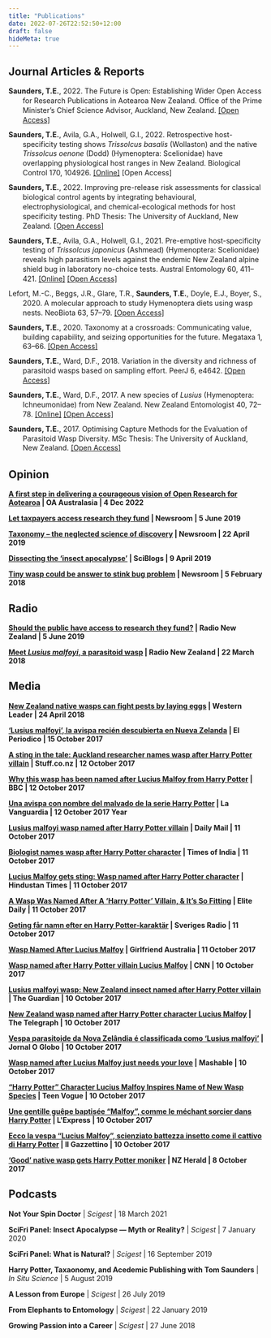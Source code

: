 ```yaml
---
title: "Publications"
date: 2022-07-26T22:52:50+12:00
draft: false
hideMeta: true
---
```

## Journal Articles & Reports

<div class="csl-bib-body" style="line-height: 1.35; margin-left: 2em; text-indent:-2em; margin-bottom: 10px">
  <div class="csl-entry"><b>Saunders, T.E.</b>, 2022. The Future is Open: Establishing Wider Open Access for Research Publications in Aotearoa New Zealand. Office of the Prime Minister’s Chief Science Advisor, Auckland, New Zealand. <a href="https://doi.org/10.5281/zenodo.6872128">[Open Access]</a></div>
</div>

<div class="csl-bib-body" style="line-height: 1.35; margin-left: 2em; text-indent:-2em; margin-bottom: 10px">
  <div class="csl-entry"><b>Saunders, T.E.</b>, Avila, G.A., Holwell, G.I., 2022. Retrospective host-specificity testing shows <i>Trissolcus basalis</i> (Wollaston) and the native <i>Trissolcus oenone</i> (Dodd) (Hymenoptera: Scelionidae) have overlapping physiological host ranges in New Zealand. Biological Control 170, 104926. <a href="https://doi.org/10.1016/j.biocontrol.2022.104926">[Online]</a> <a href=""></a>[Open Access]</div>
</div>

<div class="csl-bib-body" style="line-height: 1.35; margin-left: 2em; text-indent:-2em; margin-bottom: 10px">
  <div class="csl-entry"><b>Saunders, T.E.</b>, 2022. Improving pre-release risk assessments for classical biological control agents by integrating behavioural, electrophysiological, and chemical-ecological methods for host specificity testing. PhD Thesis: The University of Auckland, New Zealand. <a href="https://hdl.handle.net/2292/58529">[Open Access]</a></div>
</div>

<div class="csl-bib-body" style="line-height: 1.35; margin-left: 2em; text-indent:-2em; margin-bottom: 10px">
  <div class="csl-entry"><b>Saunders, T.E.</b>, Avila, G.A., Holwell, G.I., 2021. Pre-emptive host-specificity testing of <i>Trissolcus japonicus</i> (Ashmead) (Hymenoptera: Scelionidae) reveals high parasitism levels against the endemic New Zealand alpine shield bug in laboratory no-choice tests. Austral Entomology 60, 411–421. <a href="https://doi.org/10.1111/aen.12532">[Online]</a> <a href="https://hdl.handle.net/2292/54897">[Open Access]</a></div>
</div>

<div class="csl-bib-body" style="line-height: 1.35; margin-left: 2em; text-indent:-2em; margin-bottom: 10px">
  <div class="csl-entry">Lefort, M.-C., Beggs, J.R., Glare, T.R., <b>Saunders, T.E.</b>, Doyle, E.J., Boyer, S., 2020. A molecular approach to study Hymenoptera diets using wasp nests. NeoBiota 63, 57–79. <a href="https://doi.org/10.3897/neobiota.63.58640">[Open Access]</a></div>
</div>

<div class="csl-bib-body" style="line-height: 1.35; margin-left: 2em; text-indent:-2em; margin-bottom: 10px">
  <div class="csl-entry"><b>Saunders, T.E.</b>, 2020. Taxonomy at a crossroads: Communicating value, building capability, and seizing opportunities for the future. Megataxa 1, 63–66. <a href="https://doi.org/10.11646/megataxa.1.1.13">[Open Access]</a></div>
</div>

<div class="csl-bib-body" style="line-height: 1.35; margin-left: 2em; text-indent:-2em; margin-bottom: 10px">
  <div class="csl-entry"><b>Saunders, T.E.</b>, Ward, D.F., 2018. Variation in the diversity and richness of parasitoid wasps based on sampling effort. PeerJ 6, e4642. <a href="https://doi.org/10.7717/peerj.4642">[Open Access]</a></div>
</div>

<div class="csl-bib-body" style="line-height: 1.35; margin-left: 2em; text-indent:-2em; margin-bottom: 10px">
  <div class="csl-entry"><b>Saunders, T.E.</b>, Ward, D.F., 2017. A new species of <i>Lusius</i> (Hymenoptera: Ichneumonidae) from New Zealand. New Zealand Entomologist 40, 72–78. <a href="https://doi.org/10.1080/00779962.2017.1357427">[Online]</a> <a href="http://hdl.handle.net/2292/41733">[Open Access]</a></div>
</div>

<div class="csl-bib-body" style="line-height: 1.35; margin-left: 2em; text-indent:-2em;">
  <div class="csl-entry"><b>Saunders, T.E.</b>, 2017. Optimising Capture Methods for the Evaluation of Parasitoid Wasp Diversity. MSc Thesis: The University of Auckland, New Zealand. <a href="http://hdl.handle.net/2292/31937">[Open Access]</a></div>
</div>

## Opinion

<p><b><a href="https://oaaustralasia.org/2022/12/04/a-first-step-in-delivering-a-courageous-vision-of-open-research-for-aotearoa/"> A first step in delivering a courageous vision of Open Research for Aotearoa</a> | OA Australasia | 4 Dec 2022 </b></p>

<p><b><a href="https://www.newsroom.co.nz/@ideasroom/2019/06/05/608879/why-cant-taxpayers-access-the-research-they-fund"> Let taxpayers access research they fund</a> | Newsroom | 5 June 2019 </b></p>

<p><b><a href="https://www.newsroom.co.nz/@ideasroom/2019/04/19/544490/taxonomy-the-neglected-science-of-discovery">Taxonomy – the neglected science of discovery</a> | Newsroom | 22 April 2019 </b></p>

<p><b><a href="https://sciblogs.co.nz/guestwork/2019/04/09/dissecting-the-insect-apocalypse/">Dissecting the ‘insect apocalypse’</a> | SciBlogs | 9 April 2019</b></p>

<p><b><a href="https://www.newsroom.co.nz/@ideasroom/2018/02/05/80634/tiny-wasp-could-be-answer-to-stink-bug-problem">Tiny wasp could be answer to stink bug problem</a> | Newsroom | 5 February 2018</b></p>

## Radio

<p><b><a href="https://www.rnz.co.nz/national/programmes/nights/audio/2018698285/should-the-public-have-access-to-research-they-fund">Should the public have access to research they fund?</a> | Radio New Zealand | 5 June 2019</b></p>

<p><b><a href="https://www.rnz.co.nz/national/programmes/ourchangingworld/audio/2018636863/meet-lusius-malfoyi-a-parasitoid-wasp">Meet <i>Lusius malfoyi</i>, a parasitoid wasp</a> | Radio New Zealand | 22 March 2018</b></p>

## Media

<p><b><a href="https://www.stuff.co.nz/auckland/local-news/western-leader/103326526/new-zealand-native-wasps-can-fight-pests-by-laying-eggs">New Zealand native wasps can fight pests by laying eggs</a> | Western Leader | 24 April 2018</b></p>

<p><b><a href="http://www.elperiodico.com/es/extra/20171015/lucius-mallfoy-avispa-nombre-enemigo-harry-potter-6354482">‘Lusius malfoyi’, la avispa recién descubierta en Nueva Zelanda</a> | El Periodico | 15 October 2017</b></p>

<p><b><a href="https://www.stuff.co.nz/national/97833084/a-sting-in-the-tale-auckland-researcher-names-wasp-after-harry-potter-villain">A sting in the tale: Auckland researcher names wasp after Harry Potter villain</a> | Stuff.co.nz | 12 October 2017</b></p>

<p><b><a href="https://www.bbc.co.uk/newsbeat/article/41582081/why-this-wasp-has-been-named-after-lucius-malfoy-from-harry-potter">Why this wasp has been named after Lucius Malfoy from Harry Potter</a> | BBC | 12 October 2017</b></p>

<p><b><a href="http://www.lavanguardia.com/natural/20171012/431966915590/avispa-nombre-malvado-harry-potter.html">Una avispa con nombre del malvado de la serie Harry Potter</a> | La Vanguardia | 12 October 2017 Year</b></p>

<p><b><a href="https://www.dailymail.co.uk/sciencetech/article-4966208/Lusius-malfoyi-wasp-named-Harry-Potter-villain.html">Lusius malfoyi wasp named after Harry Potter villain</a> | Daily Mail | 11 October 2017</b></p>

<p><b><a href="https://timesofindia.indiatimes.com/life-style/books/features/biologist-names-wasp-after-harry-potter-character/articleshow/61035255.cms">Biologist names wasp after Harry Potter character</a> | Times of India | 11 October 2017</b></p>

<p><b><a href="http://www.hindustantimes.com/science/lusius-malfoy-gets-sting-wasp-named-after-harry-potter-character/story-IXnuMGa4HmdATntJ5WP7xK.html">Lucius Malfoy gets sting: Wasp named after Harry Potter character</a> | Hindustan Times | 11 October 2017</b></p>

<p><b><a href="https://www.elitedaily.com/p/a-wasp-was-named-after-a-harry-potter-villain-its-so-fitting-2888145">A Wasp Was Named After A ‘Harry Potter’ Villain, & It’s So Fitting</a> | Elite Daily | 11 October 2017</b></p>

<p><b><a href="https://sverigesradio.se/sida/artikel.aspx?programid=4416&artikel=6795998">Geting får namn efter en Harry Potter-karaktär</a> | Sveriges Radio | 11 October 2017</b></p>

<p><b><a href="https://www.girlfriend.com.au/wasp-named-after-lucius-malfoy">Wasp Named After Lucius Malfoy</a> | Girlfriend Australia | 11 October 2017</b></p>

<p><b><a href="https://edition.cnn.com/2017/10/10/asia/harry-potter-wasp-lusius-malfoyi-lucius-malfoy/index.html">Wasp named after Harry Potter villain Lucius Malfoy</a> | CNN | 10 October 2017</b></p>

<p><b><a href="https://www.theguardian.com/environment/2017/oct/10/lusius-malfoyi-wasp-new-zealand-insect-named-after-harry-potter-villain">Lusius malfoyi wasp: New Zealand insect named after Harry Potter villain</a> | The Guardian | 10 October 2017</b></p>

<p><b><a href="https://www.telegraph.co.uk/news/2017/10/10/new-zealand-wasp-named-harry-potter-character-lucius-malfoy/">New Zealand wasp named after Harry Potter character Lucius Malfoy</a> | The Telegraph | 10 October 2017</b></p>

<p><b><a href="https://oglobo.globo.com/sociedade/ciencia/vespa-parasitoide-da-nova-zelandia-classificada-como-lusius-malfoyi-21929981">Vespa parasitoide da Nova Zelândia é classificada como ‘Lusius malfoyi’</a> | Jornal O Globo | 10 October 2017</b></p>

<p><b><a href="https://mashable.com/2017/10/10/wasp-harry-potter-lucius-malfoy/#5T_O6zrChEqr">Wasp named after Lucius Malfoy just needs your love</a> | Mashable | 10 October 2017</b></p>

<p><b><a href="https://www.teenvogue.com/story/wasp-harry-potter">“Harry Potter” Character Lucius Malfoy Inspires Name of New Wasp Species</a> | Teen Vogue | 10 October 2017</b></p>

<p><b><a href="http://www.lexpress.fr/insolite/animaux/une-gentille-guepe-baptisee-malfoy-comme-le-mechant-sorcier-dans-harry-potter_1950992.html">Une gentille guêpe baptisée “Malfoy”, comme le méchant sorcier dans Harry Potter</a> | L'Express | 10 October 2017</b></p>

<p><b><a href="http://ilgazzettino.it/lealtre/insetto_vespa_lucius_malfoy_harry_potter-3292831.html">Ecco la vespa “Lucius Malfoy”, scienziato battezza insetto come il cattivo di Harry Potter</a> |  Il Gazzettino | 10 October 2017</b></p>

<p><b><a href="http://www.nzherald.co.nz/nz/news/article.cfm?c_id=1&objectid=11930858">‘Good’ native wasp gets Harry Potter moniker</a> | NZ Herald | 8 October 2017</b></p>

## Podcasts

<p><b>Not Your Spin Doctor</b> | <i>Scigest</i> | 18 March 2021</p>

<p><b>SciFri Panel: Insect Apocalypse — Myth or Reality?</b> | <i>Scigest</i> | 7 January 2020</p>

<p><b>SciFri Panel: What is Natural?</b> | <em>Scigest</em> | 16 September 2019</p>

<p><b>Harry Potter, Taxaonomy, and Acedemic Publishing with Tom Saunders</b> | <i>In Situ Science</i> | 5 August 2019</p>

<p><b>A Lesson from Europe</b> | <i>Scigest</i> | 26 July 2019</p>

<p><b>From Elephants to Entomology</b> | <i>Scigest</i> | 22 January 2019</p>

<p><b>Growing Passion into a Career</b> | <i>Scigest</i> | 27 June 2018</p>